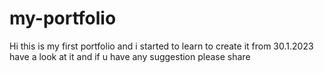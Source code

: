 # my-portfolio
Hi this is my first portfolio and i started to learn to create it from 30.1.2023
have a look at it and if u have any suggestion please share
